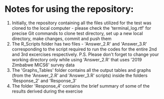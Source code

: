 # Notes for using the repository:
1) Initially, the repository containing all the files utilized for the test was cloned to the local computer - please check the 'terminal_log.rtf' for precise Git commands to clone test directory, set up a new local directory, make changes, commit and push them
2) The R_Scripts folder has two files - 'Answer_2.R' and 'Answer_3.R' corresponding to the script required to run the codes for the entire 2nd and 3rd excercises respectively. P.S. Please don't forget to change your working directory only while using 'Answer_2.R' that uses '2019 Zimbabwe MICS6' survey data
3) The 'Graphs_Tables' folder contains all the output tables and graphs (from the 'Answer_2.R' and 'Answer_3.R' scripts) inside the folders 'Response_2' and 'Response_3'
4) The folder 'Response_4' contains the brief summary of some of the results derived during the exercise
